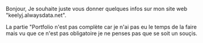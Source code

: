 Bonjour, 
Je souhaite juste vous donner quelques infos sur mon site web "keelyj.alwaysdata.net". 

La partie "Portfolio n'est pas complète car je n'ai pas eu le temps de la faire mais vu que ce n'est pas obligatoire je ne penses pas que se soit un souçis.
